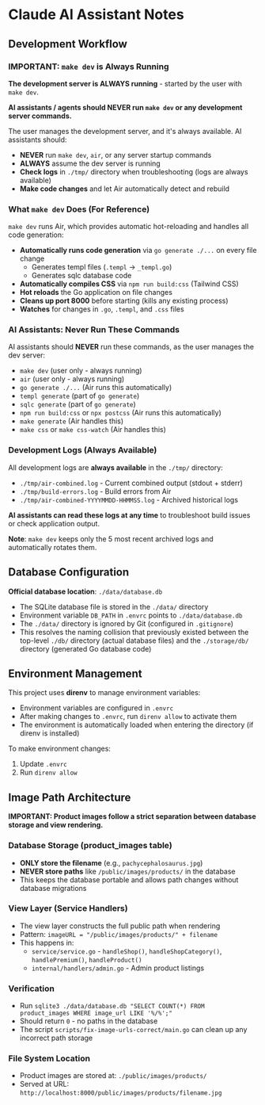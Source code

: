 # Claude AI Assistant Notes

## Development Workflow

### IMPORTANT: `make dev` is Always Running

**The development server is ALWAYS running** - started by the user with `make dev`.

**AI assistants / agents should NEVER run `make dev` or any development server commands.**

The user manages the development server, and it's always available. AI assistants should:

- **NEVER** run `make dev`, `air`, or any server startup commands
- **ALWAYS** assume the dev server is running
- **Check logs** in `./tmp/` directory when troubleshooting (logs are always available)
- **Make code changes** and let Air automatically detect and rebuild

### What `make dev` Does (For Reference)

`make dev` runs Air, which provides automatic hot-reloading and handles all code generation:

- **Automatically runs code generation** via `go generate ./...` on every file change
  - Generates templ files (`.templ` → `_templ.go`)
  - Generates sqlc database code
- **Automatically compiles CSS** via `npm run build:css` (Tailwind CSS)
- **Hot reloads** the Go application on file changes
- **Cleans up port 8000** before starting (kills any existing process)
- **Watches** for changes in `.go`, `.templ`, and `.css` files

### AI Assistants: Never Run These Commands

AI assistants should **NEVER** run these commands, as the user manages the dev server:

- `make dev` (user only - always running)
- `air` (user only - always running)
- `go generate ./...` (Air runs this automatically)
- `templ generate` (part of `go generate`)
- `sqlc generate` (part of `go generate`)
- `npm run build:css` or `npx postcss` (Air runs this automatically)
- `make generate` (Air handles this)
- `make css` or `make css-watch` (Air handles this)

### Development Logs (Always Available)

All development logs are **always available** in the `./tmp/` directory:

- `./tmp/air-combined.log` - Current combined output (stdout + stderr)
- `./tmp/build-errors.log` - Build errors from Air
- `./tmp/air-combined-YYYYMMDD-HHMMSS.log` - Archived historical logs

**AI assistants can read these logs at any time** to troubleshoot build issues or check application output.

**Note**: `make dev` keeps only the 5 most recent archived logs and automatically rotates them.

## Database Configuration

**Official database location**: `./data/database.db`

- The SQLite database file is stored in the `./data/` directory
- Environment variable `DB_PATH` in `.envrc` points to `./data/database.db`
- The `./data/` directory is ignored by Git (configured in `.gitignore`)
- This resolves the naming collision that previously existed between the
  top-level `./db/` directory (actual database files) and the `./storage/db/`
  directory (generated Go database code)

## Environment Management

This project uses **direnv** to manage environment variables:

- Environment variables are configured in `.envrc`
- After making changes to `.envrc`, run `direnv allow` to activate them
- The environment is automatically loaded when entering the directory (if direnv is installed)

To make environment changes:
1. Update `.envrc`
2. Run `direnv allow`

## Image Path Architecture

**IMPORTANT: Product images follow a strict separation between database storage and view rendering.**

### Database Storage (product_images table)
- **ONLY store the filename** (e.g., `pachycephalosaurus.jpg`)
- **NEVER store paths** like `/public/images/products/` in the database
- This keeps the database portable and allows path changes without database migrations

### View Layer (Service Handlers)
- The view layer constructs the full public path when rendering
- Pattern: `imageURL = "/public/images/products/" + filename`
- This happens in:
  - `service/service.go` - `handleShop()`, `handleShopCategory()`, `handlePremium()`, `handleProduct()`
  - `internal/handlers/admin.go` - Admin product listings

### Verification
- Run `sqlite3 ./data/database.db "SELECT COUNT(*) FROM product_images WHERE image_url LIKE '%/%';"`
- Should return `0` - no paths in the database
- The script `scripts/fix-image-urls-correct/main.go` can clean up any incorrect path storage

### File System Location
- Product images are stored at: `./public/images/products/`
- Served at URL: `http://localhost:8000/public/images/products/filename.jpg`
